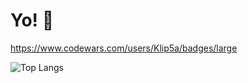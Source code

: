 # Yo! 👋

https://www.codewars.com/users/Klip5a/badges/large

![Top Langs](https://github-readme-stats.vercel.app/api/top-langs/?username=klip5a&layout=compact)
